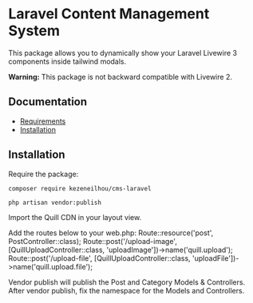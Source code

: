 # Laravel Content Management System

This package allows you to dynamically show your Laravel Livewire 3 components inside tailwind modals.

 **Warning:** This package is not backward compatible with Livewire 2.

## Documentation

- [Requirements](#requirements)
- [Installation](#installation)

## Installation

Require the package:

```console
composer require kezeneilhou/cms-laravel
```

```console
php artisan vendor:publish
```

Import the Quill CDN in your layout view.

Add the routes below to your web.php:
Route::resource('post', PostController::class);
Route::post('/upload-image', [QuillUploadController::class, 'uploadImage'])->name('quill.upload');
Route::post('/upload-file', [QuillUploadController::class, 'uploadFile'])->name('quill.upload.file');

Vendor publish will publish the Post and Category Models & Controllers.
After vendor publish, fix the namespace for the Models and Controllers.
